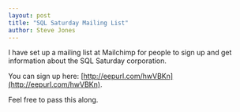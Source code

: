 ```yaml
---
layout: post
title: "SQL Saturday Mailing List"
author: Steve Jones
---
```

I have set up a mailing list at Mailchimp for people to sign up and get information about the SQL Saturday corporation.

You can sign up here: [http://eepurl.com/hwVBKn](http://eepurl.com/hwVBKn).

Feel free to pass this along.